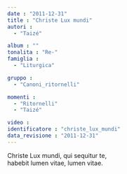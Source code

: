 ```yaml
---
date : "2011-12-31"
title : "Christe Lux mundi"
autori : 
  - "Taizé"

album : ""
tonalita : "Re-"
famiglia : 
  - "Liturgica"

gruppo : 
  - "Canoni_ritornelli"

momenti : 
  - "Ritornelli"
  - "Taizé"

video : 
identificatore : "christe_lux_mundi"
data_revisione : "2011-12-31"
---
```

  
  
Christe Lux mundi, qui sequitur te,   
habebit lumen vitae, lumen vitae.  
  
  
  
